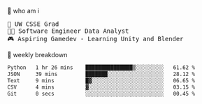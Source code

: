 🧠 who am i
<pre>
📖 UW CSSE Grad 
🧑‍💻 Software Engineer Data Analyst
🎮 Aspiring Gamedev - Learning Unity and Blender
</pre>

📂 weekly breakdown
 <!--START_SECTION:waka-->

```txt
Python   1 hr 26 mins    ███████████████▒░░░░░░░░░   61.62 %
JSON     39 mins         ███████░░░░░░░░░░░░░░░░░░   28.12 %
Text     9 mins          █▓░░░░░░░░░░░░░░░░░░░░░░░   06.65 %
CSV      4 mins          ▓░░░░░░░░░░░░░░░░░░░░░░░░   03.15 %
Git      0 secs          ░░░░░░░░░░░░░░░░░░░░░░░░░   00.45 %
```

<!--END_SECTION:waka-->
